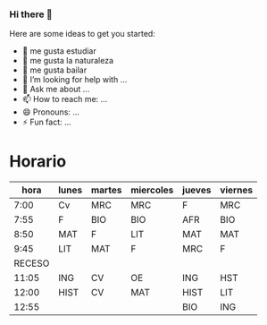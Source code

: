 ### Hi there 👋



Here are some ideas to get you started:

- 🔭 me gusta estudiar
- 🌱 me gusta la naturaleza
- 👯 me gusta bailar
- 🤔 I’m looking for help with ...
- 💬 Ask me about ...
- 📫 How to reach me: ...
- 😄 Pronouns: ...
- ⚡ Fun fact: ...

# Horario
| hora   | lunes  | martes  | miercoles | jueves  | viernes |
|--------|--------|---------|-----------|---------|---------|
| 7:00   | Cv     | MRC     | MRC       | F       | MRC     |
| 7:55   | F      | BIO     | BIO       | AFR     | BIO     |
| 8:50   | MAT    | F       | LIT       | MAT     | MAT     |
| 9:45   | LIT    | MAT     | F         | MRC     | F       |
| RECESO |        |         |           |         |         |
| 11:05  | ING    | CV      | OE        | ING     | HST     |
| 12:00  | HIST   | CV      | MAT       | HIST    | LIT     |
| 12:55  |        |         |           | BIO     | ING     |

